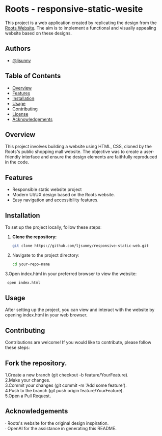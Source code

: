 # Roots - responsive-static-wesite

This project is a web application created by replicating the design from the [Roots Website](https://www.roots.com/ca/en/homepage). The aim is to implement a functional and visually appealing website based on these designs.

## Authors
- [@ljsunny](https://github.com/ljsunny)
  
## Table of Contents

- [Overview](#overview)
- [Features](#features)
- [Installation](#installation)
- [Usage](#usage)
- [Contributing](#contributing)
- [License](#license)
- [Acknowledgements](#acknowledgements)

## Overview

This project involves building a website using HTML, CSS, cloned by the Roots's public shopping mall website. The objective was to create a user-friendly interface and ensure the design elements are faithfully reproduced in the code.

## Features
- Responsible static website project
- Modern UI/UX design based on the Roots website.
- Easy navigation and accessibility features.

## Installation

To set up the project locally, follow these steps:

1. **Clone the repository:**

   ```sh
   git clone https://github.com/ljsunny/responsive-static-web.git
2. Navigate to the project directory:
   ```sh
   cd your-repo-name
3.Open index.html in your preferred browser to view the website:
  ```sh
   open index.html
   ```
## Usage
After setting up the project, you can view and interact with the website by opening index.html in your web browser. 

## Contributing
Contributions are welcome! If you would like to contribute, please follow these steps:

## Fork the repository.
1.Create a new branch (git checkout -b feature/YourFeature).<br/>
2.Make your changes.<br/>
3.Commit your changes (git commit -m 'Add some feature').<br/>
4.Push to the branch (git push origin feature/YourFeature).<br/>
5.Open a Pull Request.

## Acknowledgements
∙ Roots's website for the original design inspiration.<br/>
∙ OpenAI for the assistance in generating this README.
